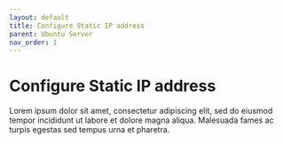 ```yaml
---
layout: default
title: Configure Static IP address
parent: Ubuntu Server
nav_order: 1
---
```


# Configure Static IP address

Lorem ipsum dolor sit amet, consectetur adipiscing elit, sed do eiusmod tempor incididunt ut labore et dolore magna aliqua. Malesuada fames ac turpis egestas sed tempus urna et pharetra.
